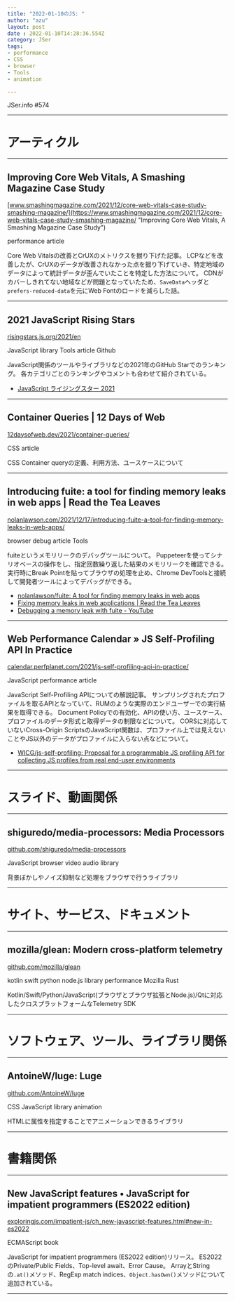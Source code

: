 ```yaml
---
title: "2022-01-10のJS: "
author: "azu"
layout: post
date : 2022-01-10T14:28:36.554Z
category: JSer
tags:
- performance
- CSS
- browser
- Tools
- animation

---
```


JSer.info #574

----

<h1 class="site-genre">アーティクル</h1>

----

## Improving Core Web Vitals, A Smashing Magazine Case Study
[www.smashingmagazine.com/2021/12/core-web-vitals-case-study-smashing-magazine/](https://www.smashingmagazine.com/2021/12/core-web-vitals-case-study-smashing-magazine/ "Improving Core Web Vitals, A Smashing Magazine Case Study")
<p class="jser-tags jser-tag-icon"><span class="jser-tag">performance</span> <span class="jser-tag">article</span></p>

Core Web Vitalsの改善とCrUXのメトリクスを掘り下げた記事。
LCPなどを改善したが、CrUXのデータが改善されなかった点を掘り下げていき、特定地域のデータによって統計データが歪んでいたことを特定した方法について。
CDNがカバーしきれてない地域などが問題となっていたため、`SaveData`ヘッダと`prefers-reduced-data`を元にWeb Fontのロードを減らした話。


----

## 2021 JavaScript Rising Stars
[risingstars.js.org/2021/en](https://risingstars.js.org/2021/en "2021 JavaScript Rising Stars")
<p class="jser-tags jser-tag-icon"><span class="jser-tag">JavaScript</span> <span class="jser-tag">library</span> <span class="jser-tag">Tools</span> <span class="jser-tag">article</span> <span class="jser-tag">Github</span></p>

JavaScript関係のツールやライブラリなどの2021年のGitHub Starでのランキング。
各カテゴリごとのランキングやコメントも合わせて紹介されている。

- [JavaScript ライジングスター 2021](https://risingstars.js.org/2021/ja "JavaScript ライジングスター 2021")

----

## Container Queries | 12 Days of Web
[12daysofweb.dev/2021/container-queries/](https://12daysofweb.dev/2021/container-queries/ "Container Queries | 12 Days of Web")
<p class="jser-tags jser-tag-icon"><span class="jser-tag">CSS</span> <span class="jser-tag">article</span></p>

CSS Container queryの定義、利用方法、ユースケースについて


----

## Introducing fuite: a tool for finding memory leaks in web apps | Read the Tea Leaves
[nolanlawson.com/2021/12/17/introducing-fuite-a-tool-for-finding-memory-leaks-in-web-apps/](https://nolanlawson.com/2021/12/17/introducing-fuite-a-tool-for-finding-memory-leaks-in-web-apps/ "Introducing fuite: a tool for finding memory leaks in web apps | Read the Tea Leaves")
<p class="jser-tags jser-tag-icon"><span class="jser-tag">browser</span> <span class="jser-tag">debug</span> <span class="jser-tag">article</span> <span class="jser-tag">Tools</span></p>

fuiteというメモリリークのデバッグツールについて。
Puppeteerを使ってシナリオベースの操作をし、指定回数繰り返した結果のメモリリークを確認できる。
実行時にBreak Pointを貼ってブラウザの処理を止め、Chrome DevToolsと接続して開発者ツールによってデバッグができる。

- [nolanlawson/fuite: A tool for finding memory leaks in web apps](https://github.com/nolanlawson/fuite "nolanlawson/fuite: A tool for finding memory leaks in web apps")
- [Fixing memory leaks in web applications | Read the Tea Leaves](https://nolanlawson.com/2020/02/19/fixing-memory-leaks-in-web-applications/ "Fixing memory leaks in web applications | Read the Tea Leaves")
- [Debugging a memory leak with fuite - YouTube](https://www.youtube.com/watch?v=H0BHL2lo89M "Debugging a memory leak with fuite - YouTube")

----

## Web Performance Calendar » JS Self-Profiling API In Practice
[calendar.perfplanet.com/2021/js-self-profiling-api-in-practice/](https://calendar.perfplanet.com/2021/js-self-profiling-api-in-practice/ "Web Performance Calendar » JS Self-Profiling API In Practice")
<p class="jser-tags jser-tag-icon"><span class="jser-tag">JavaScript</span> <span class="jser-tag">performance</span> <span class="jser-tag">article</span></p>

JavaScript Self-Profiling APIについての解説記事。
サンプリングされたプロファイルを取るAPIとなっていて、RUMのような実際のエンドユーザーでの実行結果を取得できる。
Document Policyでの有効化、APIの使い方、ユースケース、プロファイルのデータ形式と取得データの制限などについて。
CORSに対応していないCross-Origin ScriptsのJavaScript関数は、プロファイル上では見えないことやJS以外のデータがプロファイルに入らない点などについて。

- [WICG/js-self-profiling: Proposal for a programmable JS profiling API for collecting JS profiles from real end-user environments](https://github.com/WICG/js-self-profiling "WICG/js-self-profiling: Proposal for a programmable JS profiling API for collecting JS profiles from real end-user environments")

----
<h1 class="site-genre">スライド、動画関係</h1>

----

## shiguredo/media-processors: Media Processors
[github.com/shiguredo/media-processors](https://github.com/shiguredo/media-processors "shiguredo/media-processors: Media Processors")
<p class="jser-tags jser-tag-icon"><span class="jser-tag">JavaScript</span> <span class="jser-tag">browser</span> <span class="jser-tag">video</span> <span class="jser-tag">audio</span> <span class="jser-tag">library</span></p>

背景ぼかしやノイズ抑制など処理をブラウザで行うライブラリ


----
<h1 class="site-genre">サイト、サービス、ドキュメント</h1>

----

## mozilla/glean: Modern cross-platform telemetry
[github.com/mozilla/glean](https://github.com/mozilla/glean "mozilla/glean: Modern cross-platform telemetry")
<p class="jser-tags jser-tag-icon"><span class="jser-tag">kotlin</span> <span class="jser-tag">swift</span> <span class="jser-tag">python</span> <span class="jser-tag">node.js</span> <span class="jser-tag">library</span> <span class="jser-tag">performance</span> <span class="jser-tag">Mozilla</span> <span class="jser-tag">Rust</span></p>

Kotlin/Swift/Python/JavaScript(ブラウザとブラウザ拡張とNode.js)/Qtに対応したクロスプラットフォームなTelemetry SDK


----
<h1 class="site-genre">ソフトウェア、ツール、ライブラリ関係</h1>

----

## AntoineW/luge: Luge
[github.com/AntoineW/luge](https://github.com/AntoineW/luge "AntoineW/luge: Luge")
<p class="jser-tags jser-tag-icon"><span class="jser-tag">CSS</span> <span class="jser-tag">JavaScript</span> <span class="jser-tag">library</span> <span class="jser-tag">animation</span></p>

HTMLに属性を指定することでアニメーションできるライブラリ


----
<h1 class="site-genre">書籍関係</h1>

----

## New JavaScript features • JavaScript for impatient programmers (ES2022 edition)
[exploringjs.com/impatient-js/ch\_new-javascript-features.html#new-in-es2022](https://exploringjs.com/impatient-js/ch_new-javascript-features.html#new-in-es2022 "New JavaScript features • JavaScript for impatient programmers (ES2022 edition)")
<p class="jser-tags jser-tag-icon"><span class="jser-tag">ECMAScript</span> <span class="jser-tag">book</span></p>

JavaScript for impatient programmers (ES2022 edition)リリース。
ES2022のPrivate/Public Fields、Top-level await、Error Cause。
ArrayとStringの`.at()`メソッド、RegExp match indices、`Object.hasOwn()`メソッドについて追加されている。


----
